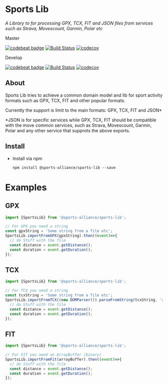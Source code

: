 # Sports Lib

*A Library to for processing GPX, TCX, FIT and JSON files from services such as Strava, Movescount, Garmin, Polar etc*

Master

[![codebeat badge](https://codebeat.co/badges/e99f7c8a-3b7a-4d5b-9034-2dfd38c0e0a3)](https://codebeat.co/projects/github-com-jimmykane-sports-lib-develop)
[![Build Status](https://travis-ci.org/jimmykane/sports-lib.svg?branch=master)](https://travis-ci.org/jimmykane/sports-lib.svg?branch=master)
[![codecov](https://codecov.io/gh/jimmykane/sports-lib/branch/master/graph/badge.svg)](https://codecov.io/gh/jimmykane/sports-lib)

Develop

[![codebeat badge](https://codebeat.co/badges/f39e837c-2885-47bb-94b3-a8718ad561a6)](https://codebeat.co/projects/github-com-jimmykane-sports-lib-develop)
[![Build Status](https://travis-ci.org/jimmykane/sports-lib.svg?branch=develop)](https://travis-ci.org/jimmykane/sports-lib.svg?branch=develop)
[![codecov](https://codecov.io/gh/jimmykane/sports-lib/branch/develop/graph/badge.svg)](https://codecov.io/gh/jimmykane/sports-lib)

About
-----
Sports Lib tries to achieve a common domain model and lib for sport activity formats
such as GPX, TCX, FIT and other popular formats. 

Currently the support is limit to the main formats: GPX, TCX, FIT and JSON*

*JSON is for specific services while GPX, TCX, FIT should be compatible with the move common services,
such as Strava, Movescount, Garmin, Polar and any other service that supprots the above exports.

Install
-------

- Install via npm 

  `npm install @sports-alliance/sports-lib --save`
  
Examples
=======


GPX
---
```typescript
import {SportsLib} from '@sports-alliance/sports-lib';

// For GPX you need a string 
const gpxString = 'Some string from a file etc';
SportsLib.importFromGPX(gpxString).then((event)=>{
  // do Stuff with the file
  const distance = event.getDistance();
  const duration = event.getDuration();
});
```

TCX
---
```typescript
import {SportsLib} from '@sports-alliance/sports-lib';

// For TCX you need a string 
const tcxString = 'Some string from a file etc';
SportsLib.importFromTCX((new DOMParser()).parseFromString(tcxString, 'application/xml')).then((event)=>{
  // do Stuff with the file
  const distance = event.getDistance();
  const duration = event.getDuration();
});
```


FIT
---
```typescript
import {SportsLib} from '@sports-alliance/sports-lib';

// For FIT you need an ArrayBuffer (binary) 
SportsLib.importFromFit(arrayBuffer).then((event)=>{
  // do Stuff with the file
  const distance = event.getDistance();
  const duration = event.getDuration();
});
```
